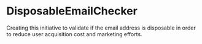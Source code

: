 # DisposableEmailChecker
Creating this initiative to validate if the email address is disposable in order to reduce user acquisition cost and marketing efforts.
